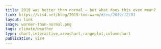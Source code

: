 ```yaml
---
title: 2019 was hotter than normal — but what does this even mean?
link: https://vis4.net/blog/2019-too-warm/#/en/2019/12/31
layout: link
image: warmer-than-normal.png
tags: climate/weather
type: chart,interactive,areachart,rangeplot,columnchart
publication: vis4
---
```

